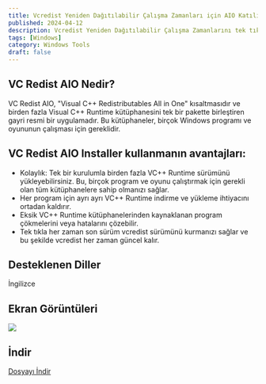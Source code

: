 ```yaml
---
title: Vcredist Yeniden Dağıtılabilir Çalışma Zamanları için AIO Katılımsız Kurulum Aracı
published: 2024-04-12
description: Vcredist Yeniden Dağıtılabilir Çalışma Zamanlarını tek tıkla son sürümünü kuran bir araç.
tags: [Windows]
category: Windows Tools
draft: false
---
```


## VC Redist AIO Nedir?

VC Redist AIO, "Visual C++ Redistributables All in One" kısaltmasıdır ve birden fazla Visual C++ Runtime kütüphanesini tek bir pakette birleştiren gayri resmi bir uygulamadır. Bu kütüphaneler, birçok Windows programı ve oyununun çalışması için gereklidir.

## VC Redist AIO Installer kullanmanın avantajları:

- Kolaylık: Tek bir kurulumla birden fazla VC++ Runtime sürümünü yükleyebilirsiniz. Bu, birçok program ve oyunu çalıştırmak için gerekli olan tüm kütüphanelere sahip olmanızı sağlar.
- Her program için ayrı ayrı VC++ Runtime indirme ve yükleme ihtiyacını ortadan kaldırır.
- Eksik VC++ Runtime kütüphanelerinden kaynaklanan program çökmelerini veya hatalarını çözebilir.
- Tek tıkla her zaman son sürüm vcredist sürümünü kurmanızı sağlar ve bu şekilde vcredist her zaman güncel kalır.

## Desteklenen Diller
İngilizce

## Ekran Görüntüleri
![](https://imgtr.ee/images/2024/04/12/08a3a852b577aa47854e36b0bf87d767.png)

## İndir
[Dosyayı İndir](https://vip.shades-cloud.workers.dev/0:/vip-shades/VisualCppRedist%20AIO_Installer-v1.0.zip)